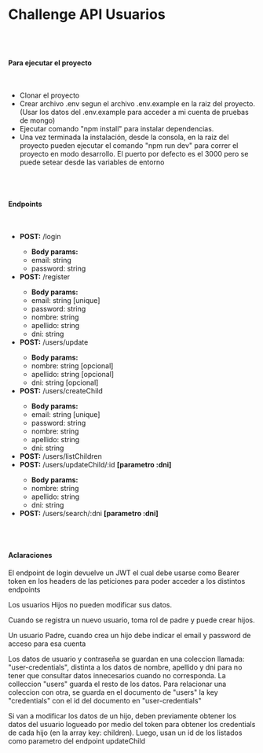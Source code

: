 <h1>Challenge API Usuarios</h1>
<br>
<br>
<h4>Para ejecutar el proyecto</h4>
<br>
<ul>
    <li>Clonar el proyecto</li>
    <li>Crear archivo .env segun el archivo .env.example en la raiz del proyecto. (Usar los datos del .env.example para
        acceder a mi cuenta de pruebas de mongo)</li>
    <li>Ejecutar comando "npm install" para instalar dependencias.</li>
    <li>Una vez terminada la instalación, desde la consola, en la raiz del proyecto pueden ejecutar el comando "npm run
        dev" para correr el proyecto en modo desarrollo. El puerto por defecto es el 3000 pero se puede setear desde las
        variables de entorno</li>
</ul>
<br>
<br>
<h4>Endpoints</h4>
<br>
<ul>
    <li><strong>POST:</strong> /login</li>
    <ul>
        <li><strong>Body params:</strong></li>
        <li>email: string</li>
        <li>password: string</li>
    </ul>
    <li><strong>POST:</strong> /register</li>
    <ul>
        <li><strong>Body params:</strong></li>
        <li>email: string [unique]</li>
        <li>password: string</li>
        <li>nombre: string</li>
        <li>apellido: string</li>
        <li>dni: string</li>
    </ul>
    <li><strong>POST:</strong> /users/update</li>
    <ul>
        <li><strong>Body params:</strong></li>
        <li>nombre: string [opcional]</li>
        <li>apellido: string [opcional]</li>
        <li>dni: string [opcional]</li>
    </ul>
    <li><strong>POST:</strong> /users/createChild</li>
    <ul>
        <li><strong>Body params:</strong></li>
        <li>email: string [unique]</li>
        <li>password: string</li>
        <li>nombre: string</li>
        <li>apellido: string</li>
        <li>dni: string</li>
    </ul>
    <li><strong>POST:</strong> /users/listChildren</li>
    <li><strong>POST:</strong> /users/updateChild/:id <strong>[parametro :dni]</strong></li>
    <ul>
        <li><strong>Body params:</strong></li>
        <li>nombre: string</li>
        <li>apellido: string</li>
        <li>dni: string</li>
    </ul>
    <li><strong>POST:</strong> /users/search/:dni <strong>[parametro :dni]</strong></li>
</ul>
<br>
<br>
<h4>Aclaraciones</h4>
<p>El endpoint de login devuelve un JWT el cual debe usarse como Bearer token en los headers de las peticiones para
    poder acceder a los distintos endpoints</p>
<p>Los usuarios Hijos no pueden modificar sus datos.</p>
<p>Cuando se registra un nuevo usuario, toma rol de padre y puede crear hijos.</p>
<p>Un usuario Padre, cuando crea un hijo debe indicar el email y password de acceso para esa cuenta</p>
<p>Los datos de usuario y contraseña se guardan en una coleccion llamada: "user-credentials", distinta a los datos de
    nombre, apellido y dni para no tener que consultar datos innecesarios cuando no corresponda. La colleccion "users"
    guarda el resto de los datos. Para relacionar una coleccion con otra, se guarda en el documento de "users" la key
    "credentials" con el id del documento en "user-credentials"</p>
<p>Si van a modificar los datos de un hijo, deben previamente obtener los datos del usuario logueado por medio del token
    para obtener los credentials de cada hijo (en la array key: children). Luego, usan un id de los listados como
    parametro del endpoint updateChild</p>